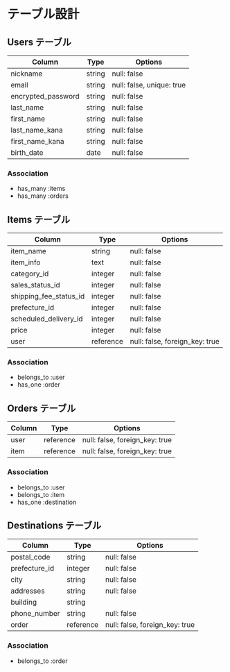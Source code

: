 
# テーブル設計

## Users テーブル

| Column             | Type   |       Options             |
| ------------------ | ------ | --------------------------|
| nickname           | string | null: false               |
| email              | string | null: false, unique: true |
| encrypted_password | string | null: false               |
| last_name          | string | null: false               |
| first_name         | string | null: false               |
| last_name_kana     | string | null: false               |
| first_name_kana    | string | null: false               |
| birth_date         | date   | null: false               |

### Association

- has_many :items
- has_many :orders


## Items テーブル

| Column                   | Type      | Options                        |
| ------------------------ | --------- | -------------------------------|
| item_name                | string    | null: false                    |
| item_info                | text      | null: false                    |
| category_id              | integer   | null: false                    |
| sales_status_id          | integer   | null: false                    |
| shipping_fee_status_id   | integer   | null: false                    |
| prefecture_id            | integer   | null: false                    |
| scheduled_delivery_id    | integer   | null: false                    |
| price                    | integer   | null: false                    |
| user                     | reference | null: false, foreign_key: true |

### Association

- belongs_to :user
- has_one    :order


## Orders テーブル

| Column             | Type      | Options                        |
| ------------------ | --------- | -------------------------------|
| user               | reference | null: false, foreign_key: true |
| item               | reference | null: false, foreign_key: true |


### Association

- belongs_to :user
- belongs_to :item
- has_one    :destination


## Destinations テーブル

| Column             | Type      | Options                        |
| ------------------ | --------- | -------------------------------|
| postal_code        | string    | null: false                    |
| prefecture_id      | integer   | null: false                    |
| city               | string    | null: false                    |
| addresses          | string    | null: false                    |
| building           | string    |                                |
| phone_number       | string    | null: false                    |
| order              | reference | null: false, foreign_key: true |


### Association

- belongs_to :order

